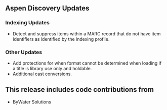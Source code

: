 ## Aspen Discovery Updates
### Indexing Updates
- Detect and suppress items within a MARC record that do not have item identifiers as identified by the indexing profile. 

### Other Updates
- Add protections for when format cannot be determined when loading if a title is library use only and holdable. 
- Additional cast conversions. 

## This release includes code contributions from
- ByWater Solutions